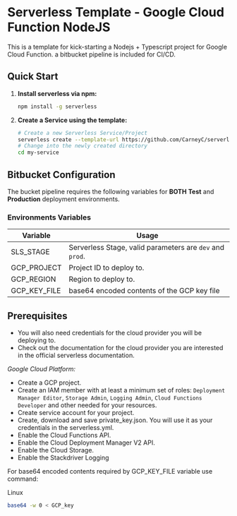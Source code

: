 # Serverless Template - Google Cloud Function NodeJS

This is a template for kick-starting a Nodejs + Typescript project for Google Cloud Function. a bitbucket pipeline is included for CI/CD.

## Quick Start

1. **Install serverless via npm:**

    ```bash
    npm install -g serverless
    ```

2. **Create a Service using the template:**

    ```bash
    # Create a new Serverless Service/Project
    serverless create --template-url https://github.com/CarneyC/serverless-template-gcp-nodejs --path my-service
    # Change into the newly created directory
    cd my-service
    ```

## Bitbucket Configuration

The bucket pipeline requires the following variables for **BOTH** **Test** and **Production** deployment environments.

### Environments Variables

Variable | Usage
--------- | -----------
SLS_STAGE | Serverless Stage, valid parameters are ``dev`` and ``prod``.
GCP_PROJECT | Project ID to deploy to.
GCP_REGION | Region to deploy to.
GCP_KEY_FILE | base64 encoded contents of the GCP key file

## Prerequisites

* You will also need credentials for the cloud provider you will be deploying to.
* Check out the documentation for the cloud provider you are interested in the official serverless documentation.

_Google Cloud Platform:_

* Create a GCP project.
* Create an IAM member with at least a minimum set of roles: ``Deployment Manager Editor``, ``Storage Admin``, ``Logging Admin``, ``Cloud Functions Developer`` and other needed for your resources.
* Create service account for your project.
* Create, download and save private_key.json. You will use it as your credentials in the serverless.yml.
* Enable the Cloud Functions API.
* Enable the Cloud Deployment Manager V2 API.
* Enable the Cloud Storage.
* Enable the Stackdriver Logging

For base64 encoded contents required by GCP_KEY_FILE variable use command:

Linux

```bash
base64 -w 0 < GCP_key
```
